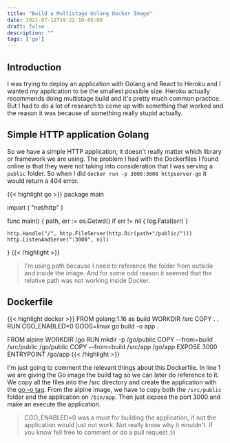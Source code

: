 ```yaml
---
title: "Build a Multistage Golang Docker Image"
date: 2021-07-12T19:22:10-05:00
draft: false
description: ""
tags: ['go']
---
```


## Introduction

I was trying to deploy an application with Golang and React to Heroku and I wanted my application to be the smallest possible size. Heroku actually recommends doing multistage build and it's pretty much common practice. But I had to do a lot of research to come up with something that worked and the reason it was because of something really stupid actually. 


## Simple HTTP application Golang

So we have a simple HTTP application, it doesn't really matter which library or framework we are using. The problem I had with the Dockerfiles I found online is that they were not taking into consideration that I was serving a `public` folder. So when I did `docker run -p 3000:3000 httpserver-go` it would return a 404 error. 

{{< highlight go >}}
package main

import (
    "net/http"
)

func main() {
    path, err := os.Getwd()
	if err != nil {
		log.Fatal(err)
	}

    http.Handle("/", http.FileServer(http.Dir(path+"/public/")))
    http.ListenAndServe(":3000", nil)
}
{{< /highlight >}}

 > I'm using path because I need to reference the folder from outside and inside the image. And for some odd reason it seemed that the relative path was not working inside Docker.

## Dockerfile
{{< highlight docker >}}
FROM golang:1.16 as build
WORKDIR /src
COPY . .
RUN CGO_ENABLED=0 GOOS=linux go build -o app .

FROM alpine
WORKDIR /go
RUN mkdir -p /go/public
COPY --from=build /src/public /go/public
COPY --from=build /src/app /go/app
EXPOSE 3000
ENTRYPOINT /go/app 
{{< /highlight >}}

I'm just going to comment the relevant things about this Dockerfile. In line 1 we are giving the Go image the build tag so we can later do reference to it. We copy all the files into the /src directory and create the application with the [go -o tag](https://pkg.go.dev/cmd/go#hdr-Compile_packages_and_dependencies). From the alpine image, we have to copy both the `/src/public` folder and the application on `/bin/app`. Then just expose the port 3000 and make an execute the application.

> CGO_ENABLED=0 was a must for building the application, if not the application would just not work. Not really know why it wouldn't. If you know fell free to comment or do a pull request :))  


